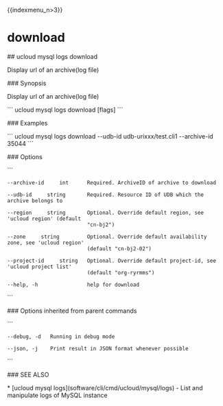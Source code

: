 {{indexmenu_n>3}}

# download

\#\# ucloud mysql logs download

Display url of an archive(log file)

\#\#\# Synopsis

Display url of an archive(log file)

\`\`\` ucloud mysql logs download \[flags\] \`\`\`

\#\#\# Examples

\`\`\` ucloud mysql logs download --udb-id udb-urixxx/test.cli1
--archive-id 35044 \`\`\`

\#\#\# Options

\`\`\`

``` 
--archive-id     int      Required. ArchiveID of archive to download 
```

``` 
--udb-id     string       Required. Resource ID of UDB which the archive belongs to 
```

``` 
--region     string       Optional. Override default region, see 'ucloud region' (default
                          "cn-bj2") 
```

``` 
--zone     string         Optional. Override default availability zone, see 'ucloud region'
                          (default "cn-bj2-02") 
```

``` 
--project-id     string   Optional. Override default project-id, see 'ucloud project list'
                          (default "org-ryrmms") 
```

``` 
--help, -h                help for download 
```

\`\`\`

\#\#\# Options inherited from parent commands

\`\`\`

``` 
--debug, -d   Running in debug mode 
```

``` 
--json, -j    Print result in JSON format whenever possible 
```

\`\`\`

\#\#\# SEE ALSO

\* \[ucloud mysql logs\](software/cli/cmd/ucloud/mysql/logs) - List and
manipulate logs of MySQL instance
